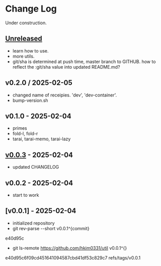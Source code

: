 # Change Log

Under construction.

## [Unreleased]

- learn how to use.
- more utils.
- git/sha is determined at push time, master branch to GITHUB.
  how to reflect the :git/sha value into updated README.md?

## v0.2.0 / 2025-02-05

- changed name of receipies. 'dev', 'dev-container'.
- bump-version.sh


## v0.1.0 - 2025-02-04

- primes
- fold-l, fold-r
- tarai, tarai-memo, tarai-lazy


## [v0.0.3] - 2025-02-04

- updated CHANGELOG

## v0.0.2 - 2025-02-04

- start to work

## [v0.0.1] - 2025-02-04

- initialized repository
- git rev-parse --short v0.0.1^{commit}

e40d95c

- git ls-remote https://github.com/hkim0331/util v0.0.1^{}

e40d95c6f09cd451641094587cbd41df53c829c7    refs/tags/v0.0.1


[Unreleased]: https://github.com/hkim0331/util/compare/v0.0.3...HEAD
[v0.0.3]: https://github.com/hkim0331/util/compare/v0.0.1...v0.0.3
